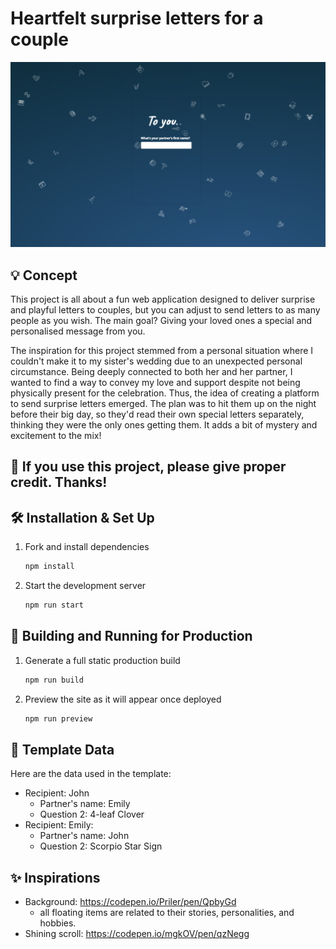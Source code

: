 # Heartfelt surprise letters for a couple

[![demo](/to-you-demo.PNG)](https://dangmt93.github.io/heartfelt-letters-app/)

## 💡 Concept
This project is all about a fun web application designed to deliver surprise and playful letters to couples, but you can adjust to send letters to as many people as you wish. The main goal? Giving your loved ones a special and personalised message from you.

The inspiration for this project stemmed from a personal situation where I couldn't make it to my sister's wedding due to an unexpected personal circumstance. Being deeply connected to both her and her partner, I wanted to find a way to convey my love and support despite not being physically present for the celebration. Thus, the idea of creating a platform to send surprise letters emerged. The plan was to hit them up on the night before their big day, so they'd read their own special letters separately, thinking they were the only ones getting them. It adds a bit of mystery and excitement to the mix!

## 🚨 If you use this project, please give proper credit. Thanks!

## 🛠 Installation & Set Up

1. Fork and install dependencies

    ```sh
    npm install
    ```

2. Start the development server

    ```sh
    npm run start
    ```

## 🚀 Building and Running for Production

1. Generate a full static production build

    ```sh
    npm run build
    ```

2. Preview the site as it will appear once deployed

    ```sh
    npm run preview
    ```

## 📑 Template Data
Here are the data used in the template:
- Recipient: John
  - Partner's name: Emily
  - Question 2: 4-leaf Clover
- Recipient: Emily:
  - Partner's name: John
  - Question 2: Scorpio Star Sign


## ✨ Inspirations
- Background: https://codepen.io/Priler/pen/QpbyGd
  - all floating items are related to their stories, personalities, and hobbies.
- Shining scroll: https://codepen.io/mgkOV/pen/qzNegg
